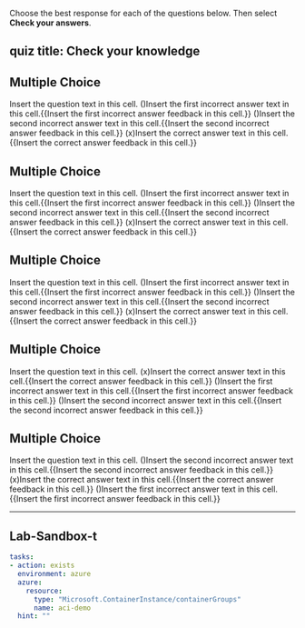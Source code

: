 ﻿

Choose the best response for each of the questions below.  Then select **Check your answers**.
## quiz title: Check your knowledge

## Multiple Choice
Insert the question text in this cell.
()Insert the first incorrect answer text in this cell.{{Insert the first incorrect answer feedback in this cell.}}
()Insert the second incorrect answer text in this cell.{{Insert the second incorrect answer feedback in this cell.}}
(x)Insert the correct answer text in this cell.{{Insert the correct answer feedback in this cell.}}

## Multiple Choice
Insert the question text in this cell.
()Insert the first incorrect answer text in this cell.{{Insert the first incorrect answer feedback in this cell.}}
()Insert the second incorrect answer text in this cell.{{Insert the second incorrect answer feedback in this cell.}}
(x)Insert the correct answer text in this cell.{{Insert the correct answer feedback in this cell.}}

## Multiple Choice
Insert the question text in this cell.
()Insert the first incorrect answer text in this cell.{{Insert the first incorrect answer feedback in this cell.}}
()Insert the second incorrect answer text in this cell.{{Insert the second incorrect answer feedback in this cell.}}
(x)Insert the correct answer text in this cell.{{Insert the correct answer feedback in this cell.}}

## Multiple Choice
Insert the question text in this cell.
(x)Insert the correct answer text in this cell.{{Insert the correct answer feedback in this cell.}}
()Insert the first incorrect answer text in this cell.{{Insert the first incorrect answer feedback in this cell.}}
()Insert the second incorrect answer text in this cell.{{Insert the second incorrect answer feedback in this cell.}}

## Multiple Choice
Insert the question text in this cell.
()Insert the second incorrect answer text in this cell.{{Insert the second incorrect answer feedback in this cell.}}
(x)Insert the correct answer text in this cell.{{Insert the correct answer feedback in this cell.}}
()Insert the first incorrect answer text in this cell.{{Insert the first incorrect answer feedback in this cell.}}

---
## Lab-Sandbox-t 

```yaml
tasks:
- action: exists
  environment: azure
  azure:
    resource:
      type: "Microsoft.ContainerInstance/containerGroups"
      name: aci-demo
  hint: ""
  
```